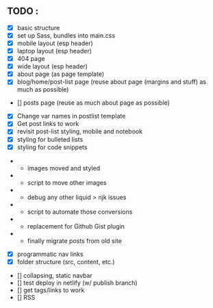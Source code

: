 ## TODO : 
- [x] basic structure
- [x] set up Sass, bundles into main.css
- [x] mobile layout (esp header)
- [x] laptop layout (esp header)
- [x] 404 page
- [x] wide layout (esp header)
- [x] about page (as page template)
- [x] blog/home/post-list page (reuse about page (margins and stuff) as much as possible)
- [] posts page (reuse as much about page as possible)
- [x] Change var names in postlist template
- [x] Get post links to work
- [x] revisit post-list styling, mobile and notebook
- [x] styling for bulleted lists
- [x] styling for code snippets
- - images moved and styled
- - script to move other images
- - debug any other liquid > njk issues
- - script to automate those conversions
- - replacement for Github Gist plugin
- - finally migrate posts from old site
- [x] programmatic nav links
- [x] folder structure (src, content, etc.)
- [] collapsing, static navbar
- [] test deploy in netlify (w/ publish branch)
- [] get tags/links to work
- [] RSS


